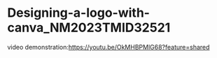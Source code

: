 # Designing-a-logo-with-canva_NM2023TMID32521
video demonstration:https://youtu.be/OkMHBPMlG68?feature=shared
